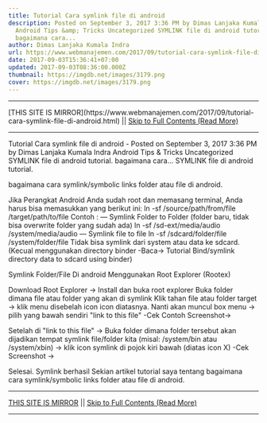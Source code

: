 ```yaml
---
title: Tutorial Cara symlink file di android
description: Posted on September 3, 2017 3:36 PM by Dimas Lanjaka Kumala Indra
  Android Tips &amp; Tricks Uncategorized SYMLINK file di android tutorial.
  bagaimana cara...
author: Dimas Lanjaka Kumala Indra
url: https://www.webmanajemen.com/2017/09/tutorial-cara-symlink-file-di-android.html
date: 2017-09-03T15:36:41+07:00
updated: 2017-09-03T08:36:00.000Z
thumbnail: https://imgdb.net/images/3179.png
cover: https://imgdb.net/images/3179.png
---
```


<hr/> [THIS SITE IS MIRROR](https://www.webmanajemen.com/2017/09/tutorial-cara-symlink-file-di-android.html) || <a href="https://www.webmanajemen.com/2017/09/tutorial-cara-symlink-file-di-android.html" rel="follow" class="button" id="read-more">Skip to Full Contents (Read More)</a> <hr/> Tutorial Cara symlink file di android - Posted on September 3, 2017 3:36 PM by Dimas Lanjaka Kumala Indra Android Tips &amp; Tricks Uncategorized SYMLINK file di android tutorial. bagaimana cara... SYMLINK file di android tutorial.


bagaimana cara symlink/symbolic links folder atau file di android.

Jika Perangkat Android Anda sudah root dan memasang terminal, Anda harus bisa memasukkan yang berikut ini: 
ln -sf /source/path/from/file /target/path/to/file
Contoh :
 — Symlink Folder to Folder (folder baru, tidak bisa overwrite folder yang sudah ada)
 ln -sf /sd-ext/media/audio /system/media/audio
 — Symlink file to file
 ln -sf /sdcard/folder/file /system/folder/file
Tidak bisa symlink dari system atau data ke sdcard. (Kecual menggunakan directory binder -Baca-> Tutorial Bind/symlink directory data to sdcard using binder)

Symlink Folder/File Di android Menggunakan Root Explorer (Rootex)

Download Root Explorer ->
Install dan buka root explorer
Buka folder dimana file atau folder yang akan di symlink
Klik tahan file atau folder target -> klik menu disebelah icon icon diatasnya.
Nanti akan muncul box menu -> pilih yang bawah sendiri "link to this file" -Cek Contoh Screenshot-> 


Setelah di "link to this file" -> Buka folder dimana folder tersebut akan dijadikan tempat symlink file/folder kita (misal: /system/bin atau /system/xbin) -> klik icon symlink di pojok kiri bawah (diatas icon X) -Cek Screenshot -> 


Selesai. Symlink berhasil
Sekian artikel tutorial saya tentang bagaimana cara symlink/symbolic links folder atau file di android. <hr/> [THIS SITE IS MIRROR](https://www.webmanajemen.com/2017/09/tutorial-cara-symlink-file-di-android.html) || <a href="https://www.webmanajemen.com/2017/09/tutorial-cara-symlink-file-di-android.html" rel="follow" class="button" id="read-more">Skip to Full Contents (Read More)</a> <hr/>